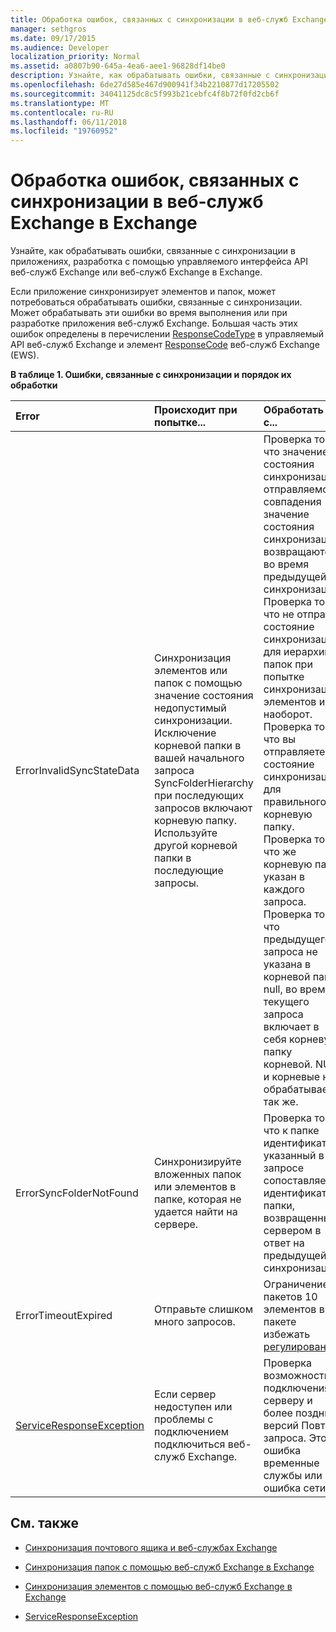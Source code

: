 ```yaml
---
title: Обработка ошибок, связанных с синхронизации в веб-служб Exchange в Exchange
manager: sethgros
ms.date: 09/17/2015
ms.audience: Developer
localization_priority: Normal
ms.assetid: a0807b90-645a-4ea6-aee1-96828df14be0
description: Узнайте, как обрабатывать ошибки, связанные с синхронизации в приложениях, разработка с помощью управляемого интерфейса API веб-служб Exchange или веб-служб Exchange в Exchange.
ms.openlocfilehash: 6de27d585e467d900941f34b2210877d17205502
ms.sourcegitcommit: 34041125dc8c5f993b21cebfc4f8b72f0fd2cb6f
ms.translationtype: MT
ms.contentlocale: ru-RU
ms.lasthandoff: 06/11/2018
ms.locfileid: "19760952"
---
```

# <a name="handling-synchronization-related-errors-in-ews-in-exchange"></a>Обработка ошибок, связанных с синхронизации в веб-служб Exchange в Exchange

Узнайте, как обрабатывать ошибки, связанные с синхронизации в приложениях, разработка с помощью управляемого интерфейса API веб-служб Exchange или веб-служб Exchange в Exchange.
  
Если приложение синхронизирует элементов и папок, может потребоваться обрабатывать ошибки, связанные с синхронизации. Может обрабатывать эти ошибки во время выполнения или при разработке приложения веб-служб Exchange. Большая часть этих ошибок определены в перечислении [ResponseCodeType](http://msdn.microsoft.com/en-us/library/exchangewebservices.responsecodetype%28v=exchg.80%29.aspx) в управляемый API веб-служб Exchange и элемент [ResponseCode](http://msdn.microsoft.com/en-us/library/aa580757%28v=exchg.150%29.aspx) веб-служб Exchange (EWS). 
  
**В таблице 1. Ошибки, связанные с синхронизации и порядок их обработки**

|**Error**|**Происходит при попытке...**|**Обработать его с...**|
|:-----|:-----|:-----|
|ErrorInvalidSyncStateData  <br/> | Синхронизация элементов или папок с помощью значение состояния недопустимый синхронизации.  <br/>  Исключение корневой папки в вашей начального запроса SyncFolderHierarchy при последующих запросов включают корневую папку.  <br/>  Используйте другой корневой папки в последующие запросы.  <br/> | Проверка того, что значение состояния синхронизации, отправляемого совпадения значение состояния синхронизации возвращаются во время предыдущей синхронизации.  <br/>  Проверка того, что не отправке состояние синхронизации для иерархии папок при попытке синхронизации элементов и наоборот.  <br/>  Проверка того, что вы отправляете состояние синхронизации для правильного корневую папку.  <br/>  Проверка того, что же корневую папку указан в каждого запроса.  <br/>  Проверка того, что предыдущего запроса не указана в корневой папке null, во время текущего запроса включает в себя корневую папку корневой. NULL и корневые не обрабатывается так же.  <br/> |
|ErrorSyncFolderNotFound  <br/> |Синхронизируйте вложенных папок или элементов в папке, которая не удается найти на сервере.  <br/> |Проверка того, что к папке идентификатор, указанный в запросе сопоставляет идентификатор папки, возвращенный сервером в ответ на предыдущей синхронизации.  <br/> |
|ErrorTimeoutExpired  <br/> |Отправьте слишком много запросов.  <br/> |Ограничение пакетов 10 элементов в пакете избежать [регулирование](ews-throttling-in-exchange.md).  <br/> |
|[ServiceResponseException](http://msdn.microsoft.com/en-us/library/microsoft.exchange.webservices.data.serviceresponseexception%28v=exchg.80%29.aspx) <br/> |Если сервер недоступен или проблемы с подключением подключиться веб-служб Exchange.  <br/> |Проверка возможности подключения к серверу и более поздних версий Повтор запроса. Это ошибка временные службы или ошибка сети.  <br/> |
   
## <a name="see-also"></a>См. также


- [Синхронизация почтового ящика и веб-службах Exchange](mailbox-synchronization-and-ews-in-exchange.md)
    
- [Синхронизация папок с помощью веб-служб Exchange в Exchange](how-to-synchronize-folders-by-using-ews-in-exchange.md)
    
- [Синхронизация элементов с помощью веб-служб Exchange в Exchange](how-to-synchronize-items-by-using-ews-in-exchange.md)
    
- [ServiceResponseException](http://msdn.microsoft.com/en-us/library/microsoft.exchange.webservices.data.serviceresponseexception%28v=exchg.80%29.aspx)
    

